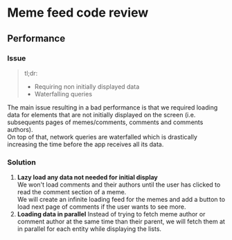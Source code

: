 # Meme feed code review

## Performance

### Issue

> tl;dr:
>
> - Requiring non initially displayed data
> - Waterfalling queries

The main issue resulting in a bad performance is that we required loading data for elements that are not initially displayed on the screen (i.e. subsequents pages of memes/comments, comments and comments authors).  
On top of that, network queries are waterfalled which is drastically increasing the time before the app receives all its data.

### Solution

1. **Lazy load any data not needed for initial display**  
   We won't load comments and their authors until the user has clicked to read the comment section of a meme.  
   We will create an infinite loading feed for the memes and add a button to load next page of comments if the user wants to see more.
2. **Loading data in parallel**
   Instead of trying to fetch meme author or comment author at the same time than their parent, we will fetch them at in parallel for each entity while displaying the lists.
